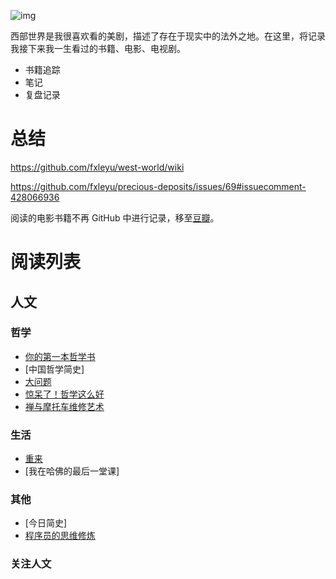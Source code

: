![img](https://upload.wikimedia.org/wikipedia/en/e/eb/Westworld_%28TV_series%29_title_card.jpg)

西部世界是我很喜欢看的美剧，描述了存在于现实中的法外之地。在这里，将记录我接下来我一生看过的书籍、电影、电视剧。
- 书籍追踪
- 笔记
- 复盘记录

# 总结 
https://github.com/fxleyu/west-world/wiki 

https://github.com/fxleyu/precious-deposits/issues/69#issuecomment-428066936

阅读的电影书籍不再 GitHub 中进行记录，移至[豆瓣](https://www.douban.com/people/fxleyu/)。

# 阅读列表

## 人文
### 哲学
- [你的第一本哲学书](https://github.com/fxleyu/west-world/issues/96)
- [中国哲学简史]
- [大问题](https://github.com/fxleyu/west-world/issues/94)
- [惊呆了！哲学这么好](https://github.com/fxleyu/west-world/issues/95)
- [禅与摩托车维修艺术](https://book.douban.com/subject/6811366/)

### 生活
- [重来](https://github.com/fxleyu/west-world/issues/71)
- [我在哈佛的最后一堂课]

### 其他
- [今日简史]
- [程序员的思维修炼](https://book.douban.com/subject/5372651/)


### 关注人文
